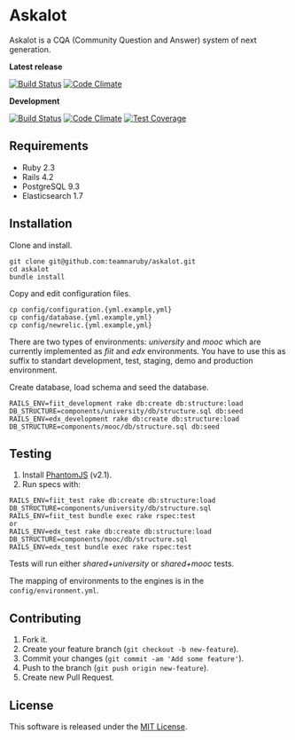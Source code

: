 # Askalot

Askalot is a CQA (Community Question and Answer) system of next generation.

**Latest release**

[![Build Status](https://travis-ci.com/isrba/askalot.svg?token=KiGHuQ2duxZsskaxboZE&branch=master)](https://travis-ci.com/isrba/askalot)  [![Code Climate](https://codeclimate.com/github/AskalotCQA/askalot/badges/gpa.svg)](https://codeclimate.com/github/AskalotCQA/askalot)

**Development**

[![Build Status](https://travis-ci.com/isrba/askalot.svg?token=KiGHuQ2duxZsskaxboZE&branch=development)](https://travis-ci.com/isrba/askalot)  [![Code Climate](https://codeclimate.com/repos/5710ad164c2a41314500449b/badges/f0124b8f7e331110e733/gpa.svg)](https://codeclimate.com/repos/5710ad164c2a41314500449b/feed)  [![Test Coverage](https://codeclimate.com/repos/5710ad164c2a41314500449b/badges/f0124b8f7e331110e733/coverage.svg)](https://codeclimate.com/repos/5710ad164c2a41314500449b/coverage)

## Requirements

* Ruby 2.3
* Rails 4.2
* PostgreSQL 9.3
* Elasticsearch 1.7

## Installation

Clone and install.

```
git clone git@github.com:teamnaruby/askalot.git
cd askalot
bundle install
```

Copy and edit configuration files.

```
cp config/configuration.{yml.example,yml}
cp config/database.{yml.example,yml}
cp config/newrelic.{yml.example,yml}
```

There are two types of environments: *university* and *mooc* which are currently implemented as *fiit* and *edx* environments.
You have to use this as suffix to standart development, test, staging, demo and production environment.

Create database, load schema and seed the database.

```
RAILS_ENV=fiit_development rake db:create db:structure:load DB_STRUCTURE=components/university/db/structure.sql db:seed
RAILS_ENV=edx_development rake db:create db:structure:load DB_STRUCTURE=components/mooc/db/structure.sql db:seed
```

## Testing

1. Install [PhantomJS](http://phantomjs.org/) (v2.1).
2. Run specs with:

```
RAILS_ENV=fiit_test rake db:create db:structure:load DB_STRUCTURE=components/university/db/structure.sql
RAILS_ENV=fiit_test bundle exec rake rspec:test
or
RAILS_ENV=edx_test rake db:create db:structure:load DB_STRUCTURE=components/mooc/db/structure.sql
RAILS_ENV=edx_test bundle exec rake rspec:test
```

Tests will run either *shared+university* or *shared+mooc* tests.

The mapping of environments to the engines is in the `config/environment.yml`.

## Contributing

1. Fork it.
2. Create your feature branch (`git checkout -b new-feature`).
3. Commit your changes (`git commit -am 'Add some feature'`).
4. Push to the branch (`git push origin new-feature`).
5. Create new Pull Request.

## License

This software is released under the [MIT License](LICENSE.md).
